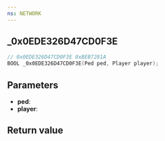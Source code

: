 ```yaml
---
ns: NETWORK
---
```

## _0x0EDE326D47CD0F3E

```c
// 0x0EDE326D47CD0F3E 0xBEB7281A
BOOL _0x0EDE326D47CD0F3E(Ped ped, Player player);
```


## Parameters
* **ped**: 
* **player**: 

## Return value
